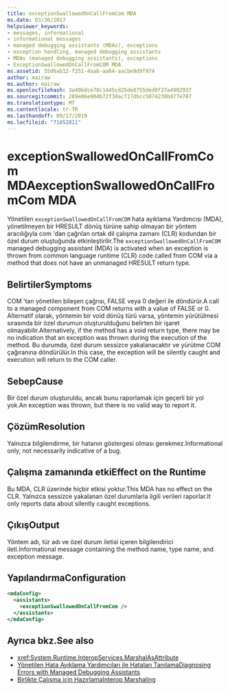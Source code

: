 ```yaml
---
title: exceptionSwallowedOnCallFromCom MDA
ms.date: 03/30/2017
helpviewer_keywords:
- messages, informational
- informational messages
- managed debugging assistants (MDAs), exceptions
- exception handling, managed debugging assistants
- MDAs (managed debugging assistants), exceptions
- ExceptionSwallowedOnCallFromCOM MDA
ms.assetid: 55d6ab12-f251-4aab-aa64-aacbe9d9f974
author: mairaw
ms.author: mairaw
ms.openlocfilehash: 3a49bdce78c1445cd25de8755ded0f27a4902937
ms.sourcegitcommit: 289e06e904b72f34ac717dbcc5074239b977e707
ms.translationtype: MT
ms.contentlocale: tr-TR
ms.lasthandoff: 09/17/2019
ms.locfileid: "71052811"
---
```

# <a name="exceptionswallowedoncallfromcom-mda"></a><span data-ttu-id="1bf45-102">exceptionSwallowedOnCallFromCom MDA</span><span class="sxs-lookup"><span data-stu-id="1bf45-102">exceptionSwallowedOnCallFromCom MDA</span></span>
<span data-ttu-id="1bf45-103">Yönetilen `exceptionSwallowedOnCallFromCOM` hata ayıklama Yardımcısı (MDA), yönetilmeyen bir HRESULT dönüş türüne sahip olmayan bir yöntem aracılığıyla com 'dan çağrılan ortak dil çalışma zamanı (CLR) kodundan bir özel durum oluştuğunda etkinleştirilir.</span><span class="sxs-lookup"><span data-stu-id="1bf45-103">The `exceptionSwallowedOnCallFromCOM` managed debugging assistant (MDA) is activated when an exception is thrown from common language runtime (CLR) code called from COM via a method that does not have an unmanaged HRESULT return type.</span></span>  
  
## <a name="symptoms"></a><span data-ttu-id="1bf45-104">Belirtiler</span><span class="sxs-lookup"><span data-stu-id="1bf45-104">Symptoms</span></span>  
 <span data-ttu-id="1bf45-105">COM 'tan yönetilen bileşen çağrısı, FALSE veya 0 değeri ile döndürür.</span><span class="sxs-lookup"><span data-stu-id="1bf45-105">A call to a managed component from COM returns with a value of FALSE or 0.</span></span> <span data-ttu-id="1bf45-106">Alternatif olarak, yöntemin bir void dönüş türü varsa, yöntemin yürütülmesi sırasında bir özel durumun oluşturulduğunu belirten bir işaret olmayabilir.</span><span class="sxs-lookup"><span data-stu-id="1bf45-106">Alternatively, if the method has a void return type, there may be no indication that an exception was thrown during the execution of the method.</span></span> <span data-ttu-id="1bf45-107">Bu durumda, özel durum sessizce yakalanacaktır ve yürütme COM çağıranına döndürülür.</span><span class="sxs-lookup"><span data-stu-id="1bf45-107">In this case, the exception will be silently caught and execution will return to the COM caller.</span></span>  
  
## <a name="cause"></a><span data-ttu-id="1bf45-108">Sebep</span><span class="sxs-lookup"><span data-stu-id="1bf45-108">Cause</span></span>  
 <span data-ttu-id="1bf45-109">Bir özel durum oluşturuldu, ancak bunu raporlamak için geçerli bir yol yok.</span><span class="sxs-lookup"><span data-stu-id="1bf45-109">An exception was thrown, but there is no valid way to report it.</span></span>  
  
## <a name="resolution"></a><span data-ttu-id="1bf45-110">Çözüm</span><span class="sxs-lookup"><span data-stu-id="1bf45-110">Resolution</span></span>  
 <span data-ttu-id="1bf45-111">Yalnızca bilgilendirme, bir hatanın göstergesi olması gerekmez.</span><span class="sxs-lookup"><span data-stu-id="1bf45-111">Informational only, not necessarily indicative of a bug.</span></span>  
  
## <a name="effect-on-the-runtime"></a><span data-ttu-id="1bf45-112">Çalışma zamanında etki</span><span class="sxs-lookup"><span data-stu-id="1bf45-112">Effect on the Runtime</span></span>  
 <span data-ttu-id="1bf45-113">Bu MDA, CLR üzerinde hiçbir etkisi yoktur.</span><span class="sxs-lookup"><span data-stu-id="1bf45-113">This MDA has no effect on the CLR.</span></span> <span data-ttu-id="1bf45-114">Yalnızca sessizce yakalanan özel durumlarla ilgili verileri raporlar.</span><span class="sxs-lookup"><span data-stu-id="1bf45-114">It only reports data about silently caught exceptions.</span></span>  
  
## <a name="output"></a><span data-ttu-id="1bf45-115">Çıkış</span><span class="sxs-lookup"><span data-stu-id="1bf45-115">Output</span></span>  
 <span data-ttu-id="1bf45-116">Yöntem adı, tür adı ve özel durum iletisi içeren bilgilendirici ileti.</span><span class="sxs-lookup"><span data-stu-id="1bf45-116">Informational message containing the method name, type name, and exception message.</span></span>  
  
## <a name="configuration"></a><span data-ttu-id="1bf45-117">Yapılandırma</span><span class="sxs-lookup"><span data-stu-id="1bf45-117">Configuration</span></span>  
  
```xml  
<mdaConfig>  
  <assistants>  
    <exceptionSwallowedOnCallFromCom />  
  </assistants>  
</mdaConfig>  
```  
  
## <a name="see-also"></a><span data-ttu-id="1bf45-118">Ayrıca bkz.</span><span class="sxs-lookup"><span data-stu-id="1bf45-118">See also</span></span>

- <xref:System.Runtime.InteropServices.MarshalAsAttribute>
- [<span data-ttu-id="1bf45-119">Yönetilen Hata Ayıklama Yardımcıları ile Hataları Tanılama</span><span class="sxs-lookup"><span data-stu-id="1bf45-119">Diagnosing Errors with Managed Debugging Assistants</span></span>](diagnosing-errors-with-managed-debugging-assistants.md)
- [<span data-ttu-id="1bf45-120">Birlikte Çalışma için Hazırlama</span><span class="sxs-lookup"><span data-stu-id="1bf45-120">Interop Marshaling</span></span>](../interop/interop-marshaling.md)
